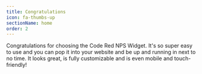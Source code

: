 ```yaml
---
title: Congratulations
icon: fa-thumbs-up
sectionName: home
order: 2
---
```


Congratulations for choosing the Code Red NPS Widget. It's so super easy to use and you can pop it into your website and be up and running in next to no time. It looks great, is fully customizable and is even mobile and touch-friendly!

<a class="image featured"><img src="assets/images/Screenshot.PNG" alt="" /></a>

